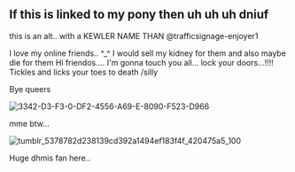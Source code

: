 ## If this is linked to my pony then uh uh uh dniuf

this is an alt.. with a KEWLER NAME THAN @trafficsignage-enjoyer1

I love my online friends.. ^_^
I would sell my kidney for them and also maybe die for them
Hi friendos.... I'm gonna touch you all... lock your doors...!!!!
Tickles and licks your toes to death /silly

Bye queers

![3342-D3-F3-0-DF2-4556-A69-E-8090-F523-D966](https://github.com/user-attachments/assets/b91e6c74-50c8-449c-a02a-c55a658163a1)

mme btw...

![tumblr_5378782d238139cd392a1494ef183f4f_420475a5_100](https://github.com/user-attachments/assets/fc046e8c-63de-4b6d-a1e5-badcaa0bfecc)

Huge dhmis fan here..
